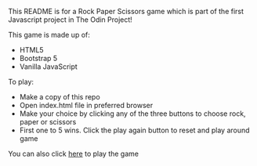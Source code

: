 This README is for a Rock Paper Scissors game which is part of the first Javascript project in The Odin Project!

This game is made up of:
* HTML5
* Bootstrap 5
* Vanilla JavaScript

To play:
* Make a copy of this repo
* Open index.html file in preferred browser
* Make your choice by clicking any of the three buttons to choose rock, paper or scissors
* First one to 5 wins.  Click the play again button to reset and play around game


You can also click [here](https://epetela51.github.io/RockPaperScissors/) to play the game